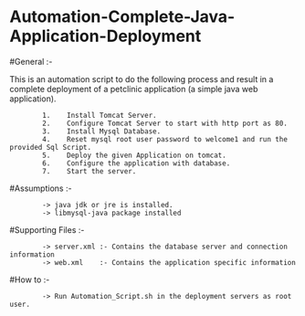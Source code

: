 # Automation-Complete-Java-Application-Deployment

#General :-

This is an automation script to do the following process and result in a complete deployment of a petclinic application (a simple java web application).
          
            1.    Install Tomcat Server.
            2.    Configure Tomcat Server to start with http port as 80.
            3.    Install Mysql Database.
            4.    Reset mysql root user password to welcome1 and run the provided Sql Script.
            5.    Deploy the given Application on tomcat.
            6.    Configure the application with database.
            7.    Start the server.

#Assumptions :-

            -> java jdk or jre is installed.
            -> libmysql-java package installed

#Supporting Files :-
            
            -> server.xml :- Contains the database server and connection information
            -> web.xml    :- Contains the application specific information

#How to :-

            -> Run Automation_Script.sh in the deployment servers as root user.
